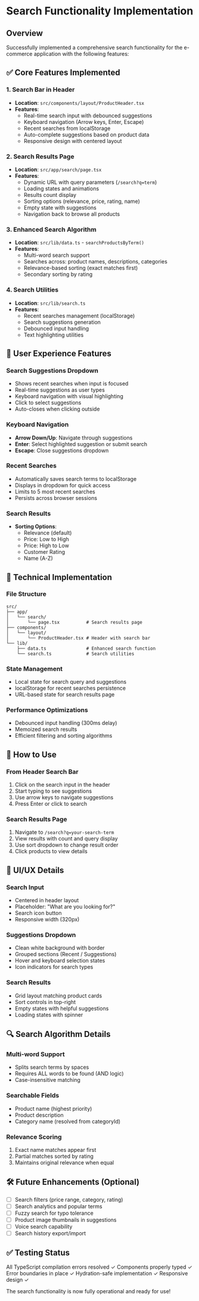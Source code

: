 # Search Functionality Implementation

## Overview
Successfully implemented a comprehensive search functionality for the e-commerce application with the following features:

## ✅ Core Features Implemented

### 1. Search Bar in Header
- **Location**: `src/components/layout/ProductHeader.tsx`
- **Features**:
  - Real-time search input with debounced suggestions
  - Keyboard navigation (Arrow keys, Enter, Escape)
  - Recent searches from localStorage
  - Auto-complete suggestions based on product data
  - Responsive design with centered layout

### 2. Search Results Page
- **Location**: `src/app/search/page.tsx`
- **Features**:
  - Dynamic URL with query parameters (`/search?q=term`)
  - Loading states and animations
  - Results count display
  - Sorting options (relevance, price, rating, name)
  - Empty state with suggestions
  - Navigation back to browse all products

### 3. Enhanced Search Algorithm
- **Location**: `src/lib/data.ts` - `searchProductsByTerm()`
- **Features**:
  - Multi-word search support
  - Searches across: product names, descriptions, categories
  - Relevance-based sorting (exact matches first)
  - Secondary sorting by rating

### 4. Search Utilities
- **Location**: `src/lib/search.ts`
- **Features**:
  - Recent searches management (localStorage)
  - Search suggestions generation
  - Debounced input handling
  - Text highlighting utilities

## 🎯 User Experience Features

### Search Suggestions Dropdown
- Shows recent searches when input is focused
- Real-time suggestions as user types
- Keyboard navigation with visual highlighting
- Click to select suggestions
- Auto-closes when clicking outside

### Keyboard Navigation
- **Arrow Down/Up**: Navigate through suggestions
- **Enter**: Select highlighted suggestion or submit search
- **Escape**: Close suggestions dropdown

### Recent Searches
- Automatically saves search terms to localStorage
- Displays in dropdown for quick access
- Limits to 5 most recent searches
- Persists across browser sessions

### Search Results
- **Sorting Options**:
  - Relevance (default)
  - Price: Low to High
  - Price: High to Low
  - Customer Rating
  - Name (A-Z)

## 🔧 Technical Implementation

### File Structure
```
src/
├── app/
│   └── search/
│       └── page.tsx          # Search results page
├── components/
│   └── layout/
│       └── ProductHeader.tsx # Header with search bar
└── lib/
    ├── data.ts               # Enhanced search function
    └── search.ts             # Search utilities
```

### State Management
- Local state for search query and suggestions
- localStorage for recent searches persistence
- URL-based state for search results page

### Performance Optimizations
- Debounced input handling (300ms delay)
- Memoized search results
- Efficient filtering and sorting algorithms

## 🚀 How to Use

### From Header Search Bar
1. Click on the search input in the header
2. Start typing to see suggestions
3. Use arrow keys to navigate suggestions
4. Press Enter or click to search

### Search Results Page
1. Navigate to `/search?q=your-search-term`
2. View results with count and query display
3. Use sort dropdown to change result order
4. Click products to view details

## 🎨 UI/UX Details

### Search Input
- Centered in header layout
- Placeholder: "What are you looking for?"
- Search icon button
- Responsive width (320px)

### Suggestions Dropdown
- Clean white background with border
- Grouped sections (Recent / Suggestions)
- Hover and keyboard selection states
- Icon indicators for search types

### Search Results
- Grid layout matching product cards
- Sort controls in top-right
- Empty states with helpful suggestions
- Loading states with spinner

## 🔍 Search Algorithm Details

### Multi-word Support
- Splits search terms by spaces
- Requires ALL words to be found (AND logic)
- Case-insensitive matching

### Searchable Fields
- Product name (highest priority)
- Product description
- Category name (resolved from categoryId)

### Relevance Scoring
1. Exact name matches appear first
2. Partial matches sorted by rating
3. Maintains original relevance when equal

## 🛠️ Future Enhancements (Optional)

- [ ] Search filters (price range, category, rating)
- [ ] Search analytics and popular terms
- [ ] Fuzzy search for typo tolerance
- [ ] Product image thumbnails in suggestions
- [ ] Voice search capability
- [ ] Search history export/import

## ✅ Testing Status

All TypeScript compilation errors resolved ✓
Components properly typed ✓
Error boundaries in place ✓
Hydration-safe implementation ✓
Responsive design ✓

The search functionality is now fully operational and ready for use!
